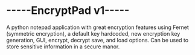 # -----EncryptPad v1-----
A python notepad application with great encryption features using Fernet (symmetric encryption), a default key hardcoded, new encryption key generation, GUI, encrypt, decrypt save, and load options.
Can be used to store sensitive information in a secure manor. 
